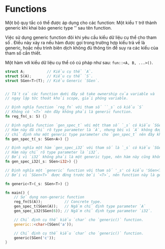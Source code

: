 # Functions
Một bộ quy tắc có thể được áp dụng cho các function: Một kiểu `T` trở thành generic khi khai báo generic type '<T>' sau tên function.

Việc sử dụng generic function đôi khi yêu cầu kiểu dữ liệu cụ thể cho tham số . Điều này xảy ra nếu hàm được gọi trong trường hợp kiểu trả về là generic, hoặc nếu trình biên dịch không đủ thông tin để suy ra các kiểu của tham số cần thiết.

Một hàm với kiểu dữ liệu cụ thể có cú pháp như sau: `fun::<A, B, ...>()`.

```rust
struct A;          // Kiểu cụ thể `A`.
struct S(A);       // Kiểu cụ thể `S`.
struct SGen<T>(T); // Kiểu Generic `SGen`.


// Tất cả các function dưới đây sẽ take ownership của variable và
// ngay lập tức thoát khỏi scope, giải phóng variable. 

// Định nghĩa function `reg_fn` với tham số ``_s` có kiểu `S`
// Không có `<T>` nên đây không phải là generic function.
fn reg_fn(_s: S) {}

// Định nghĩa function `gen_spec_t` với một tham số `_s` có kiểu `SGen<T>`.
// Hàm này đã chỉ rõ type parameter là `A`, nhưng bời vì `A` không được 
// chỉ định như một generic type parameter cho `gen_spec_t` nên đây không phải là generic.
fn gen_spec_t(_s: SGen<A>) {}

// Định nghĩa một hàm `gen_spec_i32` với tham số là `_s` có kiểu `SGen<i32`>.
// Hàm này chỉ rõ type parameter là `i32`. 
// Bởi vì `i32` không phải là một generic type, nên hàm này cũng không phải là generic function.
fn gen_spec_i32(_s: SGen<i32>) {}

// Định nghĩa một `generic` function với tham số '_s' có kiểu 'SGen<T>'.
// Bởi vì `SGen<T>` được đứng trước bởi `<T>`, nên function này là generic bởi `T`.

fn generic<T>(_s: SGen<T>) {}

fn main() {
    // Sử dụng non-generic function
    reg_fn(S(A));          // Concrete type.
    gen_spec_t(SGen(A));   // Ngầm chỉ định type parameter `A`
    gen_spec_i32(SGen(6)); // Ngầm chỉ định type parameter `i32`.

    // Chỉ định cụ thể kiểu `char` cho `generic()` function.
    generic::<char>(SGen('a'));

    // Chỉ định cụ thể kiểu `char` cho `generic()` function.
    generic(SGen('c'));
}
```